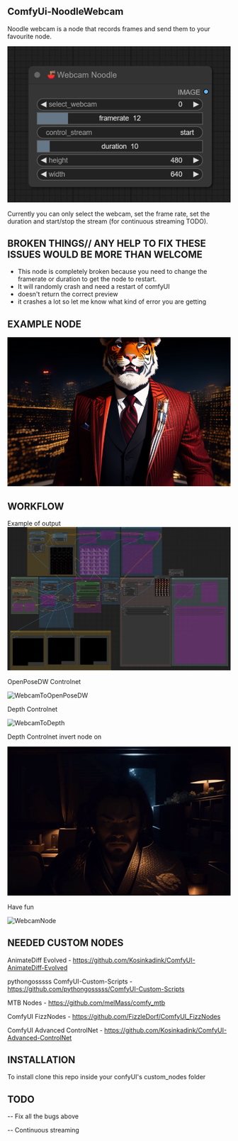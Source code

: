 ## ComfyUi-NoodleWebcam
Noodle webcam is a node that records frames and send them to your favourite node.

![NoodleNode](https://github.com/Niutonian/ComfyUi-NoodleWebcam/blob/main/workflow/noodlenode.png)


Currently you can only select the webcam, set the frame rate, set the duration and start/stop the stream (for continuous streaming TODO). 

## BROKEN THINGS// ANY HELP TO FIX THESE ISSUES WOULD BE MORE THAN WELCOME
- This node is completely broken because you need to change the framerate or duration to get the node to restart.
- It will randomly crash and need a restart of comfyUI
- doesn't return the correct preview
- it crashes a lot so let me know what kind of error you are getting

## EXAMPLE NODE
![Tiger workflow](https://github.com/Niutonian/ComfyUi-NoodleWebcam/blob/main/workflow/webcamNode.png)

## WORKFLOW
Example of output
![Tiger workflow](https://github.com/Niutonian/ComfyUi-NoodleWebcam/blob/main/workflow/workflow.png)

OpenPoseDW Controlnet

![WebcamToOpenPoseDW](https://github.com/Niutonian/ComfyUi-NoodleWebcam/blob/main/workflow/webcamNode_OpPDW.gif)

Depth Controlnet

![WebcamToDepth](https://github.com/Niutonian/ComfyUi-NoodleWebcam/blob/main/workflow/webcamNode_depth.gif)

Depth Controlnet invert node on

![WebcamToDepthInvert](https://github.com/Niutonian/ComfyUi-NoodleWebcam/blob/main/workflow/webcamNode_depth_invert.gif)

Have fun

![WebcamNode](https://github.com/Niutonian/ComfyUi-NoodleWebcam/blob/main/workflow/webcamNode.gif)


## NEEDED CUSTOM NODES
AnimateDiff Evolved -  https://github.com/Kosinkadink/ComfyUI-AnimateDiff-Evolved

pythongosssss ComfyUI-Custom-Scripts -  https://github.com/pythongosssss/ComfyUI-Custom-Scripts

MTB Nodes -  https://github.com/melMass/comfy_mtb

ComfyUI FizzNodes - https://github.com/FizzleDorf/ComfyUI_FizzNodes

ComfyUI Advanced ControlNet -  https://github.com/Kosinkadink/ComfyUI-Advanced-ControlNet

## INSTALLATION
To install clone this repo inside your confyUI's custom_nodes folder

## TODO
-- Fix all the bugs above

-- Continuous streaming
